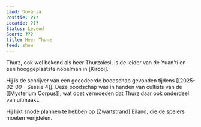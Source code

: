 ```yaml
---
Land: Dovania
Positie: ???
Locatie: ???
Status: Levend
Soort: ???
title: Heer Thunz
feed: show
---
```

Thurz, ook wel bekend als heer Thurzalesi, is de leider van de Yuan'ti en een hooggeplaatste nobelman in [Kirobi].

Hij is de schrijver van een gecodeerde boodschap gevonden tijdens [[2025-02-09 - Sessie 4]]. Deze boodschap was in handen van cultists van de [[Mysterium Corpus]], wat doet vermoeden dat Thurz daar ook onderdeel van uitmaakt.

Hij lijkt snode plannen te hebben op [Zwartstrand] Eiland, die de spelers moeten verijdelen.